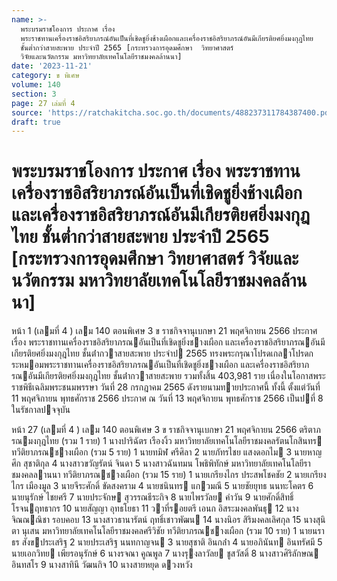 ```yaml
---
name: >-
  พระบรมราชโองการ ประกาศ เรื่อง
  พระราชทานเครื่องราชอิสริยาภรณ์อันเป็นที่เชิดชูยิ่งช้างเผือกและเครื่องราชอิสริยาภรณ์อันมีเกียรติยศยิ่งมงกุฎไทย
  ชั้นต่ำกว่าสายสะพาย ประจำปี 2565 [กระทรวงการอุดมศึกษา  วิทยาศาสตร์ 
  วิจัยและนวัตกรรม มหาวิทยาลัยเทคโนโลยีราชมงคลล้านนา]
date: '2023-11-21'
category: ข พิเศษ
volume: 140
section: 3
page: 27 เล่มที่ 4
source: 'https://ratchakitcha.soc.go.th/documents/488237311784387400.pdf'
draft: true
---
```


# พระบรมราชโองการ ประกาศ เรื่อง พระราชทานเครื่องราชอิสริยาภรณ์อันเป็นที่เชิดชูยิ่งช้างเผือกและเครื่องราชอิสริยาภรณ์อันมีเกียรติยศยิ่งมงกุฎไทย ชั้นต่ำกว่าสายสะพาย ประจำปี 2565 [กระทรวงการอุดมศึกษา  วิทยาศาสตร์  วิจัยและนวัตกรรม มหาวิทยาลัยเทคโนโลยีราชมงคลล้านนา]

หน้า 1 (เลมที่ 4 ) เลม 140 ตอนพิเศษ 3 ข ราชกิจจานุเบกษา 21 พฤศจิกายน 2566 ประกาศ เรื่อง พระราชทานเครื่องราชอิสริยาภรณอันเป็นที่เชิดชูยิ่งชางเผือก และเครื่องราชอิสริยาภรณอันมีเกียรติยศยิ่งมงกุฎไทย ชั้นต่ํากวาสายสะพาย ประจําป 2565 ทรงพระกรุณาโปรดเกลาโปรดกระหมอมพระราชทานเครื่องราชอิสริยาภรณอันเป็นที่เชิดชูยิ่งชางเผือก และเครื่องราชอิสริยาภรณอันมีเกียรติยศยิ่งมงกุฎไทย ชั้นต่ํากวาสายสะพาย รวมทั้งสิ้น 403,981 ราย เนื่องในโอกาสพระราชพิธีเฉลิมพระชนมพรรษา วันที่ 28 กรกฎาคม 2565 ดังรายนามทายประกาศนี้ ทั้งนี้ ตั้งแต่วันที่ 11 พฤศจิกายน พุทธศักราช 2566 ประกาศ ณ วันที่ 13 พฤศจิกายน พุทธศักราช 2566 เป็นปที่ 8 ในรัชกาลปจจุบัน

หน้า 27 (เลมที่ 4 ) เลม 140 ตอนพิเศษ 3 ข ราชกิจจานุเบกษา 21 พฤศจิกายน 2566 ตริตาภรณมงกุฎไทย (รวม 1 ราย) 1 นางปาริฉัตร เรืองงิ้ว มหาวิทยาลัยเทคโนโลยีราชมงคลรัตนโกสินทร ทวีติยาภรณชางเผือก (รวม 5 ราย) 1 นายทมิฬ ศรีศิลา 2 นายภัทรไชย แสงดอกไม 3 นายหาญศึก สุชาติกุล 4 นางสาวขวัญรัตน์ จินดา 5 นางสาวฉันทมน โพธิพิทักษ์ มหาวิทยาลัยเทคโนโลยีราชมงคลลานนา ทวีติยาภรณชางเผือก (รวม 15 ราย) 1 นายเกรียงไกร ประสพโชคชัย 2 นายเกรียงไกร เมืองมูล 3 นายจีระศักดิ์ ขัดสงคราม 4 นายชนินทร แกวมณี 5 นายชัยยุทธ นนทะโคตร 6 นายนุรักษ์ ไชยศรี 7 นายประจักษ สุวรรณธีระกิจ 8 นายไพรวัลย คําวัน 9 นายศักดิ์สิทธิ์ โรจนฤทธากร 10 นายสัญญา อุทธโยธา 11 วาที่รอยตรี เอนก อิสระมงคลพันธุ 12 นางจิณณณิชา รอบคอบ 13 นางสาวธานารัตน์ ฤทธิ์เชาวพัฒน 14 นางนิอร สิริมงคลเลิศกุล 15 นางสุนิตา นุเสน มหาวิทยาลัยเทคโนโลยีราชมงคลศรีวิชัย ทวีติยาภรณชางเผือก (รวม 10 ราย) 1 นายนราธร สังขประเสริฐ 2 นายประเสริฐ นนทกาญจน 3 นายสุชาติ อินกล่ํา 4 นายอภินันท อินทรัศมี 5 นายเอกวิทย เพียรอนุรักษ์ 6 นางรจณา คูณพูล 7 นางรุงลาวัลย ชูสวัสดิ์ 8 นางสาวศิริลักษณ อินทสโร 9 นางสาทินี วัฒนกิจ 10 นางสายหยุด ดวงหวัง
